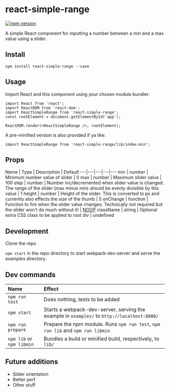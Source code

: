 # react-simple-range

[![npm version](https://badge.fury.io/js/react-simple-range.svg)](https://badge.fury.io/js/react-simple-range)

A simple React component for inputting a number between a min and a max value using a slider.

## Install

```npm install react-simple-range --save```

## Usage

Import React and this component using your chosen module bundler:

```
import React from 'react';
import ReactDOM from 'react-dom';
import ReactSimpleRange from 'react-simple-range';
const rootElement = document.getElementById('app');

ReactDOM.render(<ReactSimpleRange />, rootElement);
```

A pre-minified version is also provided if ya like:
```
import ReactSimpleRange from 'react-simple-range/lib/index-min';
```

## Props

Name | Type | Description | Default
---|---|---|---|---
min | number | Minimum number value of slider | 0
max | number | Maximum slider value | 100
step | number | Number inc/decremented when slider value is changed. The range of the slider (max minus min) should be evenly divisible by this value | 1
height | number | Height of the slider. This is converted to px and currently also effects the size of the thumb | 5
onChange | function | Function to fire when the slider value changes. Technically not required but the slider won't do much without it! | [NOOP](https://en.wikipedia.org/wiki/NOP)
className | string | Optional extra CSS class to be applied to root div | undefined

## Development

Clone the repo

```npm start``` in the repo directory to start webpack-dev-server and serve the examples directory.

## Dev commands

Name | Effect
:---|:---
`npm run test` | Does nothing, tests to be added
`npm start` | Starts a webpack-dev-server, serving the example in `examples/` to `http://localhost:8080/`
`npm run prepare` | Prepare the npm module. Runs `npm run test`, `npm run lib` and `npm run libmin`
`npm lib` or `npm libmin` | Bundles a build or minified build, respectively, to `lib/`

## Future additions

- Slider orientation
- Better perf
- Other stuff